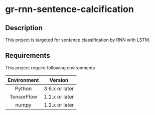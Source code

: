 # gr-rnn-sentence-calcification

## Description
This project is targeted for sentence classification by RNN with LSTM.

## Requirements
This project require following environments

|Environment|Version|
|:---------:|:-----:|
| Python | 3.6.x or later |
| TensorFlow | 1.2.x or later |
| numpy | 1.2.x or later |
